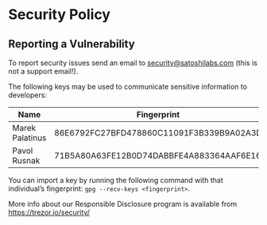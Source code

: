 # Security Policy

## Reporting a Vulnerability

To report security issues send an email to security@satoshilabs.com (this is not a support email!).

The following keys may be used to communicate sensitive information to developers:

| Name | Fingerprint |
|------|-------------|
| Marek Palatinus | 86E6792FC27BFD478860C11091F3B339B9A02A3D |
| Pavol Rusnak    | 71B5A80A63FE12B0D74DABBFE4A883364AAF6E16 |

You can import a key by running the following command with that individual’s fingerprint: `gpg --recv-keys <fingerprint>`.

More info about our Responsible Disclosure program is available from https://trezor.io/security/
